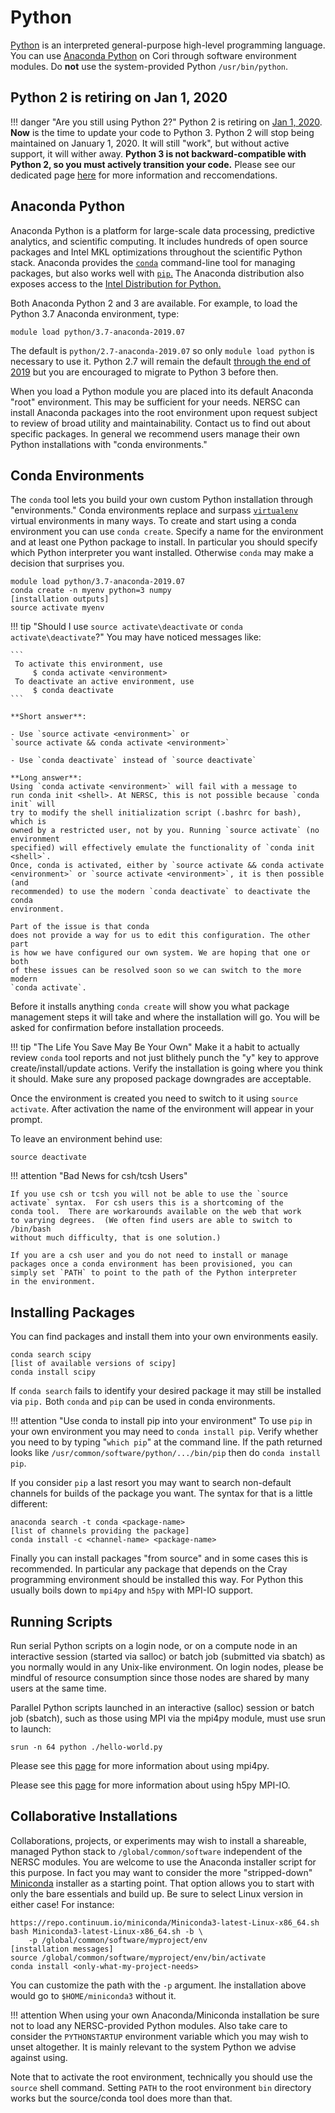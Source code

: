 # Python

[Python](https://www.python.org/about/) is an interpreted
general-purpose high-level programming language.  You can
use [Anaconda Python](https://docs.anaconda.com/anaconda/) on Cori
through software environment modules.  Do **not** use the
system-provided Python `/usr/bin/python`.

## Python 2 is retiring on Jan 1, 2020

!!! danger "Are you still using Python 2?"
    Python 2 is retiring on [Jan 1, 2020](https://pythonclock.org/).
    **Now** is the time to update your
    code to Python 3. Python 2 will stop being maintained on
    January 1, 2020. It will still "work", but without active
    support, it will wither away. **Python 3
    is not backward-compatible with Python 2, so you must actively
    transition your code.** Please see our dedicated page [here](python2-dying.md)
    for more information and reccomendations.

## Anaconda Python

Anaconda Python is a platform for large-scale data processing,
predictive analytics, and scientific computing.  It includes hundreds
of open source packages and Intel MKL optimizations throughout the
scientific Python stack.  Anaconda provides
the [`conda`](https://conda.io/)
command-line tool for managing packages, but also works well
with [`pip`.](https://pip.pypa.io/en/stable/user_guide/) The Anaconda
distribution also exposes access to
the
[Intel Distribution for Python.](https://software.intel.com/en-us/distribution-for-python/get-started)

Both Anaconda Python 2 and 3 are available.  For example, to load the
Python 3.7 Anaconda environment, type:

    module load python/3.7-anaconda-2019.07

The default is `python/2.7-anaconda-2019.07` so only `module load python`
is necessary to use it. Python 2.7 will remain
the
default
[through the end of 2019](https://github.com/python/devguide/pull/344)
but you are encouraged to migrate to Python 3 before then.

When you load a Python module you are placed into its default Anaconda
"root" environment.  This may be sufficient for your needs.  NERSC can
install Anaconda packages into the root environment upon request
subject to review of broad utility and maintainability.  Contact us to
find out about specific packages.  In general we recommend users
manage their own Python installations with "conda environments."

## Conda Environments

The `conda` tool lets you build your own custom Python installation
through "environments."  Conda environments replace and
surpass
[`virtualenv`](https://virtualenv.pypa.io/en/stable/userguide/)
virtual environments in many ways.  To create and start using a conda
environment you can use `conda create`.  Specify a name for the
environment and at least one Python package to install.  In particular
you should specify which Python interpreter you want installed.
Otherwise `conda` may make a decision that surprises you.

    module load python/3.7-anaconda-2019.07
    conda create -n myenv python=3 numpy
    [installation outputs]
    source activate myenv

!!! tip "Should I use `source activate\deactivate` or `conda activate\deactivate`?"
    You may have noticed messages like:

    ```
     To activate this environment, use
         $ conda activate <environment>
     To deactivate an active environment, use
         $ conda deactivate
    ```

    **Short answer**:

    - Use `source activate <environment>` or
    `source activate && conda activate <environment>`

    - Use `conda deactivate` instead of `source deactivate`

    **Long answer**:
    Using `conda activate <environment>` will fail with a message to
    run conda init <shell>. At NERSC, this is not possible because `conda init` will
    try to modify the shell initialization script (.bashrc for bash), which is
    owned by a restricted user, not by you. Running `source activate` (no environment
    specified) will effectively emulate the functionality of `conda init <shell>`.
    Once, conda is activated, either by `source activate && conda activate
    <environment>` or `source activate <environment>`, it is then possible (and
    recommended) to use the modern `conda deactivate` to deactivate the conda
    environment.

    Part of the issue is that conda
    does not provide a way for us to edit this configuration. The other part
    is how we have configured our own system. We are hoping that one or both
    of these issues can be resolved soon so we can switch to the more modern
    `conda activate`.

Before it installs anything `conda create` will show you what package
management steps it will take and where the installation will go.  You
will be asked for confirmation before installation proceeds.

!!! tip "The Life You Save May Be Your Own"
    Make it a habit to actually review `conda` tool reports and not just
    blithely punch the "y" key to approve create/install/update actions.
    Verify the installation is going where you think it should.  Make
    sure any proposed package downgrades are acceptable.

Once the environment is created you need to switch to it using `source
activate`.  After activation the name of the environment will appear
in your prompt.

To leave an environment behind use:

    source deactivate

!!! attention "Bad News for csh/tcsh Users"

    If you use csh or tcsh you will not be able to use the `source
    activate` syntax.  For csh users this is a shortcoming of the
    conda tool.  There are workarounds available on the web that work
    to varying degrees.  (We often find users are able to switch to /bin/bash
    without much difficulty, that is one solution.)

    If you are a csh user and you do not need to install or manage
    packages once a conda environment has been provisioned, you can
    simply set `PATH` to point to the path of the Python interpreter
    in the environment.

## Installing Packages

You can find packages and install them into your own environments
easily.

    conda search scipy
    [list of available versions of scipy]
    conda install scipy

If `conda search` fails to identify your desired package it may still
be installed via `pip.` Both `conda` and `pip` can be used in conda
environments.

!!! attention "Use conda to install pip into your environment"
    To use `pip` in your own environment you may need to `conda install
    pip`.  Verify whether you need to by typing "`which pip`" at the
    command line.  If the path returned looks like
    `/usr/common/software/python/.../bin/pip` then do `conda install
    pip`.

If you consider `pip` a last resort you may want to search non-default
channels for builds of the package you want.  The syntax for that is a
little different:

    anaconda search -t conda <package-name>
    [list of channels providing the package]
    conda install -c <channel-name> <package-name>

Finally you can install packages "from source" and in some cases this
is recommended.  In particular any package that depends on the Cray
programming environment should be installed this way.  For Python this
usually boils down to `mpi4py` and `h5py` with MPI-IO support.

## Running Scripts

Run serial Python scripts on a login node, or on a compute node in an
interactive session (started via salloc) or batch job (submitted via sbatch) as
you normally would in any Unix-like environment. On login nodes, please be
mindful of resource consumption since those nodes are shared by many users at
the same time.

Parallel Python scripts launched in an interactive (salloc) session or batch
job (sbatch), such as those using MPI via the mpi4py module, must use srun to
launch:

    srun -n 64 python ./hello-world.py

Please see this [page](mpi4py.md) for more information about using mpi4py.

Please see this [page](../../libraries/hdf5/h5py.md) for more information about using
h5py MPI-IO.

## Collaborative Installations

Collaborations, projects, or experiments may wish to install a
shareable, managed Python stack to `/global/common/software`
independent of the NERSC modules. You are welcome to use the Anaconda
installer script for this purpose. In fact you may want to consider
the more "stripped-down" [Miniconda](https://conda.io/miniconda.html)
installer as a starting point. That option allows you to start with
only the bare essentials and build up. Be sure to select Linux
version in either case! For instance:

    https://repo.continuum.io/miniconda/Miniconda3-latest-Linux-x86_64.sh
    bash Miniconda3-latest-Linux-x86_64.sh -b \
        -p /global/common/software/myproject/env
    [installation messages]
    source /global/common/software/myproject/env/bin/activate
    conda install <only-what-my-project-needs>

You can customize the path with the `-p` argument.  Ihe installation
above would go to `$HOME/miniconda3` without it.

!!! attention
    When using your own Anaconda/Miniconda installation be sure not to
    load any NERSC-provided Python modules.  Also take care to
    consider the `PYTHONSTARTUP` environment variable which you may
    wish to unset altogether.  It is mainly relevant to the system
    Python we advise against using.

Note that to activate the root environment, technically you should use
the `source` shell command.  Setting `PATH` to the root environment
`bin` directory works but the source/conda tool does more than that.
